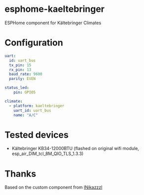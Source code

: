 # esphome-kaeltebringer

ESPHome component for Kältebringer Climates

# Configuration
```yaml
uart:
  id: uart_bus
  tx_pin: 15
  rx_pin: 13
  baud_rate: 9600
  parity: EVEN

status_led:
    pin: GPIO5

climate:
  - platform: kaeltebringer
    uart_id: uart_bus
    name: "A/C"
```

# Tested devices
- Kältebringer KB34-12000BTU (flashed on original wifi module, esp_air_DIM_tcl_8M_QIO_TLS_1.3.3)

# Thanks
Based on the custom component from [lNikazzzl](https://github.com/lNikazzzl/tcl_ac_esphome/tree/master)